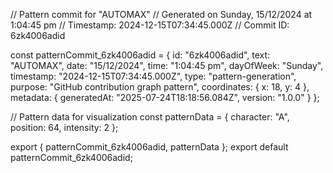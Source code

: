 // Pattern commit for "AUTOMAX"
// Generated on Sunday, 15/12/2024 at 1:04:45 pm
// Timestamp: 2024-12-15T07:34:45.000Z
// Commit ID: 6zk4006adid

const patternCommit_6zk4006adid = {
  id: "6zk4006adid",
  text: "AUTOMAX",
  date: "15/12/2024",
  time: "1:04:45 pm",
  dayOfWeek: "Sunday",
  timestamp: "2024-12-15T07:34:45.000Z",
  type: "pattern-generation",
  purpose: "GitHub contribution graph pattern",
  coordinates: {
    x: 18,
    y: 4
  },
  metadata: {
    generatedAt: "2025-07-24T18:18:56.084Z",
    version: "1.0.0"
  }
};

// Pattern data for visualization
const patternData = {
  character: "A",
  position: 64,
  intensity: 2
};

export { patternCommit_6zk4006adid, patternData };
export default patternCommit_6zk4006adid;
